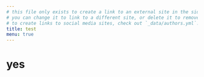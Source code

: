 ```yaml
---
# this file only exists to create a link to an external site in the sidebar.
# you can change it to link to a different site, or delete it to remove the "documentation" link.
# to create links to social media sites, check out `_data/authors.yml`!
title: test
menu: true
---
```

# yes
